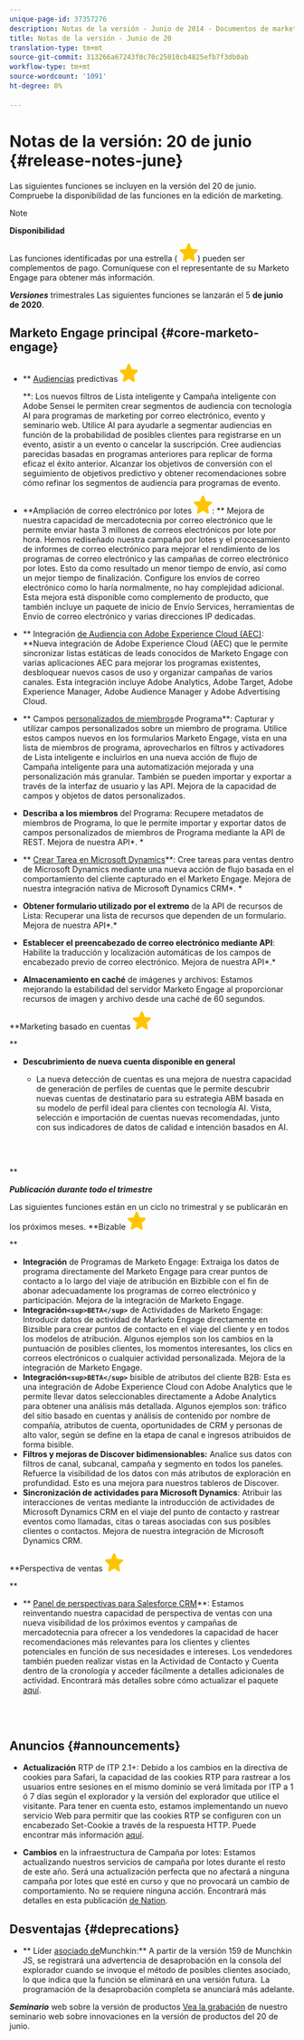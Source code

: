 ```yaml
---
unique-page-id: 37357276
description: Notas de la versión - Junio de 2014 - Documentos de marketing - Documentación del producto
title: Notas de la versión - Junio de 20
translation-type: tm+mt
source-git-commit: 313266a67243f0c70c25010cb4825efb7f3db0ab
workflow-type: tm+mt
source-wordcount: '1091'
ht-degree: 0%

---
```



# Notas de la versión: 20 de junio {#release-notes-june}

Las siguientes funciones se incluyen en la versión del 20 de junio. Compruebe la disponibilidad de las funciones en la edición de marketing.

>[!NOTE]
>
>**Disponibilidad**
>
>Las funciones identificadas por una estrella ( ![(estrella)](assets/star-yellow.svg)) pueden ser complementos de pago. Comuníquese con el representante de su Marketo Engage para obtener más información.

***Versiones*** trimestrales Las siguientes funciones se lanzarán el 5 **de junio de 2020**.

## Marketo Engage principal {#core-marketo-engage}

* ** [Audiencias](https://help.marketo.com/hc/en-us/articles/360045746253) predictivas ![(estrella)](assets/star-yellow.svg)

   **: Los nuevos filtros de Lista inteligente y Campaña inteligente con Adobe Sensei le permiten crear segmentos de audiencia con tecnología AI para programas de marketing por correo electrónico, evento y seminario web. Utilice AI para ayudarle a segmentar audiencias en función de la probabilidad de posibles clientes para registrarse en un evento, asistir a un evento o cancelar la suscripción. Cree audiencias parecidas basadas en programas anteriores para replicar de forma eficaz el éxito anterior. Alcanzar los objetivos de conversión con el seguimiento de objetivos predictivo y obtener recomendaciones sobre cómo refinar los segmentos de audiencia para programas de evento.
* **Ampliación de correo electrónico por lotes ![(estrella)](assets/star-yellow.svg): ** Mejora de nuestra capacidad de mercadotecnia por correo electrónico que le permite enviar hasta 3 millones de correos electrónicos por lote por hora. Hemos rediseñado nuestra campaña por lotes y el procesamiento de informes de correo electrónico para mejorar el rendimiento de los programas de correo electrónico y las campañas de correo electrónico por lotes. Esto da como resultado un menor tiempo de envío, así como un mejor tiempo de finalización. Configure los envíos de correo electrónico como lo haría normalmente, no hay complejidad adicional. Esta mejora está disponible como complemento de producto, que también incluye un paquete de inicio de Envío Services, herramientas de Envío de correo electrónico y varias direcciones IP dedicadas.
* ** Integración [de Audiencia con Adobe Experience Cloud (AEC)](https://docs.marketo.com/x/ogI6Ag): **Nueva integración de Adobe Experience Cloud (AEC) que le permite sincronizar listas estáticas de leads conocidos de Marketo Engage con varias aplicaciones AEC para mejorar los programas existentes, desbloquear nuevos casos de uso y organizar campañas de varios canales. Esta integración incluye Adobe Analytics, Adobe Target, Adobe Experience Manager, Adobe Audience Manager y Adobe Advertising Cloud.
* ** Campos [personalizados de miembros](https://docs.marketo.com/x/MQA6Ag)de Programa**: Capturar y utilizar campos personalizados sobre un miembro de programa. Utilice estos campos nuevos en los formularios Marketo Engage, vista en una lista de miembros de programa, aprovecharlos en filtros y activadores de Lista inteligente e incluirlos en una nueva acción de flujo de Campaña inteligente para una automatización mejorada y una personalización más granular. También se pueden importar y exportar a través de la interfaz de usuario y las API. Mejora de la capacidad de campos y objetos de datos personalizados.
* **Describa a los miembros** del Programa: Recupere metadatos de miembros de Programa, lo que le permite importar y exportar datos de campos personalizados de miembros de Programa mediante la API de REST. Mejora de nuestra API*. *

* ** [Crear Tarea en Microsoft Dynamics](https://docs.marketo.com/x/jQM6Ag)**: Cree tareas para ventas dentro de Microsoft Dynamics mediante una nueva acción de flujo basada en el comportamiento del cliente capturado en el Marketo Engage. Mejora de nuestra integración nativa de Microsoft Dynamics CRM*. *

* **Obtener formulario utilizado por el extremo** de la API de recursos de Lista: Recuperar una lista de recursos que dependen de un formulario. Mejora de nuestra API*.*

* **Establecer el preencabezado de correo electrónico mediante API**: Habilite la traducción y localización automáticas de los campos de encabezado previo de correo electrónico. Mejora de nuestra API*.*

* **Almacenamiento en caché** de imágenes y archivos: Estamos mejorando la estabilidad del servidor Marketo Engage al proporcionar recursos de imagen y archivo desde una caché de 60 segundos.

**Marketing basado en cuentas ![(estrella)](assets/star-yellow.svg)

**

* **Descubrimiento de nueva cuenta disponible en general**

   * La nueva detección de cuentas es una mejora de nuestra capacidad de generación de perfiles de cuentas que le permite descubrir nuevas cuentas de destinatario para su estrategia ABM basada en su modelo de perfil ideal para clientes con tecnología AI. Vista, selección e importación de cuentas nuevas recomendadas, junto con sus indicadores de datos de calidad e intención basados en AI.

<br> 

**

***Publicación durante todo el trimestre***

Las siguientes funciones están en un ciclo no trimestral y se publicarán en los próximos meses.
**Bizable ![(estrella)](assets/star-yellow.svg)

**

* **Integración** de Programas de Marketo Engage: Extraiga los datos de programa directamente del Marketo Engage para crear puntos de contacto a lo largo del viaje de atribución en Bizbible con el fin de abonar adecuadamente los programas de correo electrónico y participación. Mejora de la integración de Marketo Engage.
* **Integración`<sup>BETA</sup>`** de Actividades de Marketo Engage: Introducir datos de actividad de Marketo Engage directamente en Bizsible para crear puntos de contacto en el viaje del cliente y en todos los modelos de atribución. Algunos ejemplos son los cambios en la puntuación de posibles clientes, los momentos interesantes, los clics en correos electrónicos o cualquier actividad personalizada. Mejora de la integración de Marketo Engage.
* **Integración`<sup>BETA</sup>`** bisible de atributos del cliente B2B: Esta es una integración de Adobe Experience Cloud con Adobe Analytics que le permite llevar datos seleccionables directamente a Adobe Analytics para obtener una análisis más detallada. Algunos ejemplos son: tráfico del sitio basado en cuentas y análisis de contenido por nombre de compañía, atributos de cuenta, oportunidades de CRM y personas de alto valor, según se define en la etapa de canal e ingresos atribuidos de forma bisible.
* **Filtros y mejoras de Discover bidimensionables:** Analice sus datos con filtros de canal, subcanal, campaña y segmento en todos los paneles. Refuerce la visibilidad de los datos con más atributos de exploración en profundidad. Esto es una mejora para nuestros tableros de Discover.
* **Sincronización de actividades para Microsoft Dynamics**: Atribuir las interacciones de ventas mediante la introducción de actividades de Microsoft Dynamics CRM en el viaje del punto de contacto y rastrear eventos como llamadas, citas o tareas asociadas con sus posibles clientes o contactos. Mejora de nuestra integración de Microsoft Dynamics CRM.

**Perspectiva de ventas ![(estrella)](assets/star-yellow.svg)

**

* ** [Panel de perspectivas para Salesforce CRM](https://docs.marketo.com/x/EoGMAg)**: Estamos reinventando nuestra capacidad de perspectiva de ventas con una nueva visibilidad de los próximos eventos y campañas de mercadotecnia para ofrecer a los vendedores la capacidad de hacer recomendaciones más relevantes para los clientes y clientes potenciales en función de sus necesidades e intereses. Los vendedores también pueden realizar vistas en la Actividad de Contacto y Cuenta dentro de la cronología y acceder fácilmente a detalles adicionales de actividad. Encontrará más detalles sobre cómo actualizar el paquete [aquí](https://docs.marketo.com/x/F4GMAg).

<br> 

## Anuncios {#announcements}

* **Actualización** RTP de ITP 2.1+: Debido a los cambios en la directiva de cookies para Safari, la capacidad de las cookies RTP para rastrear a los usuarios entre sesiones en el mismo dominio se verá limitada por ITP a 1 ó 7 días según el explorador y la versión del explorador que utilice el visitante. Para tener en cuenta esto, estamos implementando un nuevo servicio Web para permitir que las cookies RTP se configuren con un encabezado Set-Cookie a través de la respuesta HTTP. Puede encontrar más información [aquí](https://nation.marketo.com/t5/Knowledgebase/Browser-Cookie-Updates-How-Marketo-RTP-Is-Affected/ta-p/299603).

* **Cambios** en la infraestructura de Campaña por lotes: Estamos actualizando nuestros servicios de campaña por lotes durante el resto de este año. Será una actualización perfecta que no afectará a ninguna campaña por lotes que esté en curso y que no provocará un cambio de comportamiento. No se requiere ninguna acción. Encontrará más detalles en esta publicación [de Nation](https://nation.marketo.com/t5/Product-Documents/Batch-Campaign-Processing-Infrastructure-Update/ta-p/301374).

## Desventajas {#deprecations}

* ** Líder [asociado de](https://developers.marketo.com/blog/deprecation-of-munchkin-associate-lead-method/)Munchkin:** A partir de la versión 159 de Munchkin JS, se registrará una advertencia de desaprobación en la consola del explorador cuando se invoque el método de posibles clientes asociado, lo que indica que la función se eliminará en una versión futura.  La programación de la desaprobación completa se anunciará más adelante.

***Seminario*** web sobre la versión de productos [Vea la grabación](https://engage.marketo.com/June-Release-2020-On-Demand.html) de nuestro seminario web sobre innovaciones en la versión de productos del 20 de junio.
